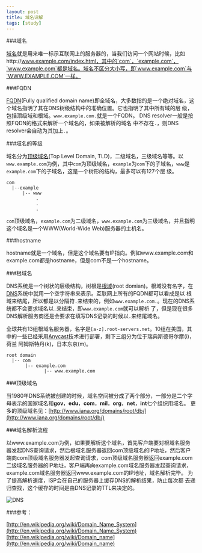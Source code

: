 ```yaml
---
layout: post
title: 域名详解
tags: [study]
---
```


###域名

[域名]就是用来唯一标示互联网上的服务器的，当我们访问一个网站时候，比如http://www.example.com/index.html，其中的`com`，`example.com`，`www.example.com`都是域名。域名不区分大小写，即`www.example.com`与`WWW.EXAMPLE.COM`一样。

###FQDN

[FQDN][1](Fully qualified domain name)即全域名，大多数指的是一个绝对域名，这个域名指明了其在DNS树级结构中的准确位置。它也指明了其中所有域的层 级，包括顶级域和根域。`www.example.com.`就是一个FQDN。 DNS resolver一般是按照FQDN的格式来解析一个域名的，如果被解析的域名 中不存在`.`，则DNS resolver会自动为其加上`.`。

###域名的等级

域名分为[顶级域名][2](Top Level Domain, TLD)，二级域名，三级域名等等。以`www.example.com`为例，其中`com`为顶级域名，`example`为`com`下的子域名，`www`是`example.com`下的子域名，这是一个树形的结构，最多可以有127个层 级。

	com
	  |--example
	      |-- www
	           .
	           .
	           .



`com`顶级域名，`example.com`为二级域名，`www.example.com`为三级域名，并且指明这个域名是一个WWW(World-Wide Web)服务器的主机名。

###hostname

hostname就是一个域名，但是这个域名要有IP指向。例如www.example.com和example.com都是hostname，但是com不是一个hostname。

###根域名

DNS系统是一个树状的层级结构，树根是[根域][3](root domian)。根域没有名字，在[DNS]系统中就用一个空字符串来表示。互联网上所有的FQDN都可以看成是以 根域来结尾，所以都是以分隔符`.`来结束的，例如`www.example.com.`。现在的DNS系统都不会要求域名以`.`来结束，即`www.example.com`就可以解析 了，但是现在很多DNS解析服务商还是会要求在填写DNS记录的时候以`.`来结尾域名。

全球共有13组根域名服务器，名字是`[a-z].root-servers.net`。10组在美国，其中的一些已经采用[Anycast]技术进行部署，剩下三组分为位于瑞典斯德哥尔摩(i)，荷兰 阿姆斯特丹(k)，日本东京(m)。

	root domain
	  |-- com
	       |-- example.com
	              |-- www.example.com

###顶级域名

当1980年DNS系统被创建的时候，域名空间被分成了两个部分，一部分是二个字母表示的国家域名和**gov**，**edu**，**com**，**mil**，**org**，**net**，**int**七个组织用域名。 更多的顶级域名见：[http://www.iana.org/domains/root/db/](http://www.iana.org/domains/root/db/)

###域名解析流程

以www.example.com为例，如果要解析这个域名，首先客户端要对根域名服务 器发起DNS查询请求，然后根域名服务器返回com顶级域名的IP地址，然后客户 端向com顶级域名服务器发起查询请求，com顶级域名服务器返回example.com 二级域名服务器的IP地址，客户端再向example.com域名服务器发起查询请求， example.com域名服务器返回www.example.com的IP地址，域名解析完毕。 为了提高解析速度，ISP会在自己的服务器上缓存DNS的解析结果，防止每次都 去递归查找，这个缓存的时间是由DNS记录的TTL来决定的。

![DNS](http://upload.wikimedia.org/wikipedia/commons/7/77/An_example_of_theoretical_DNS_recursion.svg "DNS")

###参考：

[http://en.wikipedia.org/wiki/Domain_Name_System](http://en.wikipedia.org/wiki/Domain_Name_System)    
[http://en.wikipedia.org/wiki/Domain_name](http://en.wikipedia.org/wiki/Domain_name)     


[域名]: http://en.wikipedia.org/wiki/Domain_name
[1]: http://en.wikipedia.org/wiki/FQDN "Fully qualified domain name"
[2]: http://en.wikipedia.org/wiki/TLD "Top Level Domain"
[3]: http://en.wikipedia.org/wiki/DNS_root_zone "root domain"
[DNS]: http://en.wikipedia.org/wiki/Domain_Name_System
[Anycast]: http://en.wikipedia.org/wiki/Anycast